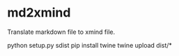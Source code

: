# md2xmind
Translate markdown file to xmind file.

python setup.py sdist
pip install twine
twine upload dist/*

